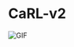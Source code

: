 # CaRL-v2

![GIF](https://raw.githubusercontent.com/sakshitposting-irl/CaRL-v2/main/videos/play2.gif)
